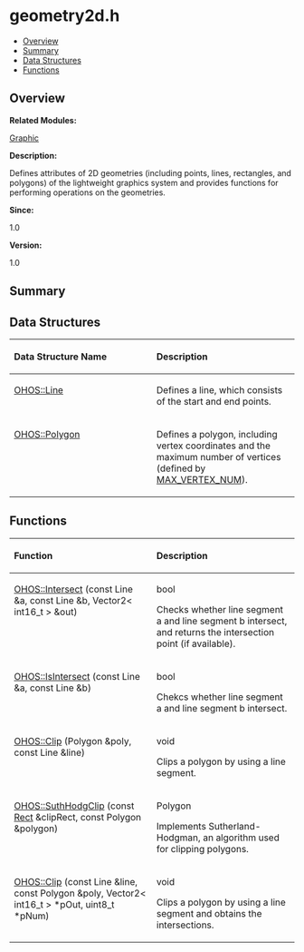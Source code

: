# geometry2d.h<a name="ZH-CN_TOPIC_0000001054799567"></a>

-   [Overview](#section1261063187165627)
-   [Summary](#section616742317165627)
-   [Data Structures](#nested-classes)
-   [Functions](#func-members)

## **Overview**<a name="section1261063187165627"></a>

**Related Modules:**

[Graphic](Graphic.md)

**Description:**

Defines attributes of 2D geometries \(including points, lines, rectangles, and polygons\) of the lightweight graphics system and provides functions for performing operations on the geometries. 

**Since:**

1.0

**Version:**

1.0

## **Summary**<a name="section616742317165627"></a>

## Data Structures<a name="nested-classes"></a>

<a name="table566262098165627"></a>
<table><thead align="left"><tr id="row1772302927165627"><th class="cellrowborder" valign="top" width="50%" id="mcps1.1.3.1.1"><p id="p1692320582165627"><a name="p1692320582165627"></a><a name="p1692320582165627"></a>Data Structure Name</p>
</th>
<th class="cellrowborder" valign="top" width="50%" id="mcps1.1.3.1.2"><p id="p311799613165627"><a name="p311799613165627"></a><a name="p311799613165627"></a>Description</p>
</th>
</tr>
</thead>
<tbody><tr id="row2066747614165627"><td class="cellrowborder" valign="top" width="50%" headers="mcps1.1.3.1.1 "><p id="p1483404254165627"><a name="p1483404254165627"></a><a name="p1483404254165627"></a><a href="OHOS-Line.md">OHOS::Line</a></p>
</td>
<td class="cellrowborder" valign="top" width="50%" headers="mcps1.1.3.1.2 "><p id="p1100894737165627"><a name="p1100894737165627"></a><a name="p1100894737165627"></a>Defines a line, which consists of the start and end points. </p>
</td>
</tr>
<tr id="row1344225321165627"><td class="cellrowborder" valign="top" width="50%" headers="mcps1.1.3.1.1 "><p id="p12857762165627"><a name="p12857762165627"></a><a name="p12857762165627"></a><a href="OHOS-Polygon.md">OHOS::Polygon</a></p>
</td>
<td class="cellrowborder" valign="top" width="50%" headers="mcps1.1.3.1.2 "><p id="p1147764751165627"><a name="p1147764751165627"></a><a name="p1147764751165627"></a>Defines a polygon, including vertex coordinates and the maximum number of vertices (defined by <a href="Graphic.md#gafff78acb69e2b147b6f33d68e570ef54">MAX_VERTEX_NUM</a>). </p>
</td>
</tr>
</tbody>
</table>

## Functions<a name="func-members"></a>

<a name="table1427973054165627"></a>
<table><thead align="left"><tr id="row2094262397165627"><th class="cellrowborder" valign="top" width="50%" id="mcps1.1.3.1.1"><p id="p777384451165627"><a name="p777384451165627"></a><a name="p777384451165627"></a>Function</p>
</th>
<th class="cellrowborder" valign="top" width="50%" id="mcps1.1.3.1.2"><p id="p1257165700165627"><a name="p1257165700165627"></a><a name="p1257165700165627"></a>Description</p>
</th>
</tr>
</thead>
<tbody><tr id="row880379445165627"><td class="cellrowborder" valign="top" width="50%" headers="mcps1.1.3.1.1 "><p id="p346584718165627"><a name="p346584718165627"></a><a name="p346584718165627"></a><a href="Graphic.md#ga1779d4dd0671282d297f1693252ca9d9">OHOS::Intersect</a> (const Line &amp;a, const Line &amp;b, Vector2&lt; int16_t &gt; &amp;out)</p>
</td>
<td class="cellrowborder" valign="top" width="50%" headers="mcps1.1.3.1.2 "><p id="p1124880501165627"><a name="p1124880501165627"></a><a name="p1124880501165627"></a>bool </p>
<p id="p1722192775165627"><a name="p1722192775165627"></a><a name="p1722192775165627"></a>Checks whether line segment a and line segment b intersect, and returns the intersection point (if available). </p>
</td>
</tr>
<tr id="row634236858165627"><td class="cellrowborder" valign="top" width="50%" headers="mcps1.1.3.1.1 "><p id="p1263487931165627"><a name="p1263487931165627"></a><a name="p1263487931165627"></a><a href="Graphic.md#gace8a8524c6f91aa2f0f9be73a628da20">OHOS::IsIntersect</a> (const Line &amp;a, const Line &amp;b)</p>
</td>
<td class="cellrowborder" valign="top" width="50%" headers="mcps1.1.3.1.2 "><p id="p382764824165627"><a name="p382764824165627"></a><a name="p382764824165627"></a>bool </p>
<p id="p143094697165627"><a name="p143094697165627"></a><a name="p143094697165627"></a>Chekcs whether line segment a and line segment b intersect. </p>
</td>
</tr>
<tr id="row470282196165627"><td class="cellrowborder" valign="top" width="50%" headers="mcps1.1.3.1.1 "><p id="p591420432165627"><a name="p591420432165627"></a><a name="p591420432165627"></a><a href="Graphic.md#ga0001387a136a87fb2c2e2b5eb3363c72">OHOS::Clip</a> (Polygon &amp;poly, const Line &amp;line)</p>
</td>
<td class="cellrowborder" valign="top" width="50%" headers="mcps1.1.3.1.2 "><p id="p1433081978165627"><a name="p1433081978165627"></a><a name="p1433081978165627"></a>void </p>
<p id="p1721829473165627"><a name="p1721829473165627"></a><a name="p1721829473165627"></a>Clips a polygon by using a line segment. </p>
</td>
</tr>
<tr id="row1438713481165627"><td class="cellrowborder" valign="top" width="50%" headers="mcps1.1.3.1.1 "><p id="p6591647165627"><a name="p6591647165627"></a><a name="p6591647165627"></a><a href="Graphic.md#ga9fd2882e4813fbf4dbe77baa50d97b5c">OHOS::SuthHodgClip</a> (const <a href="Rect.md">Rect</a> &amp;clipRect, const Polygon &amp;polygon)</p>
</td>
<td class="cellrowborder" valign="top" width="50%" headers="mcps1.1.3.1.2 "><p id="p177736534165627"><a name="p177736534165627"></a><a name="p177736534165627"></a>Polygon </p>
<p id="p389496884165627"><a name="p389496884165627"></a><a name="p389496884165627"></a>Implements Sutherland-Hodgman, an algorithm used for clipping polygons. </p>
</td>
</tr>
<tr id="row1391652714165627"><td class="cellrowborder" valign="top" width="50%" headers="mcps1.1.3.1.1 "><p id="p2107885318165627"><a name="p2107885318165627"></a><a name="p2107885318165627"></a><a href="Graphic.md#ga22219a4351530d5a6914bdc5dcf406d0">OHOS::Clip</a> (const Line &amp;line, const Polygon &amp;poly, Vector2&lt; int16_t &gt; *pOut, uint8_t *pNum)</p>
</td>
<td class="cellrowborder" valign="top" width="50%" headers="mcps1.1.3.1.2 "><p id="p673628810165627"><a name="p673628810165627"></a><a name="p673628810165627"></a>void </p>
<p id="p1159435521165627"><a name="p1159435521165627"></a><a name="p1159435521165627"></a>Clips a polygon by using a line segment and obtains the intersections. </p>
</td>
</tr>
</tbody>
</table>

